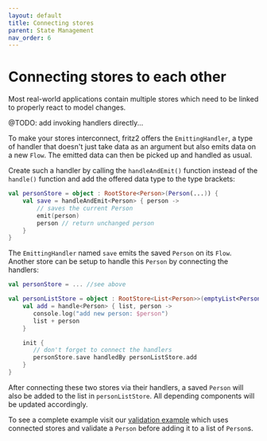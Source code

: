 ```yaml
---
layout: default
title: Connecting stores
parent: State Management
nav_order: 6
---
```

# Connecting stores to each other

Most real-world applications contain multiple stores which need to be linked to properly react to model changes.

@TODO: add invoking handlers directly...

To make your stores interconnect, fritz2 offers the `EmittingHandler`, a type of handler that doesn't just take data
as an argument but also emits data on a new `Flow`. The emitted data can then be picked up and handled as usual.  

Create such a handler by calling the `handleAndEmit()` function instead of the `handle()` function and add the 
offered data type to the type brackets: 

```kotlin
val personStore = object : RootStore<Person>(Person(...)) {
    val save = handleAndEmit<Person> { person ->
        // saves the current Person
        emit(person) 
        person // return unchanged person
    }
}
```
The `EmittingHandler` named `save` emits the saved `Person` on its `Flow`. 
Another store can be setup to handle this `Person` by connecting the handlers: 
```kotlin
val personStore = ... //see above

val personListStore = object : RootStore<List<Person>>(emptyList<Person>()) {
    val add = handle<Person> { list, person ->
       console.log("add new person: $person")
       list + person
    }

    init {
       // don't forget to connect the handlers
       personStore.save handledBy personListStore.add
    }
}
```
After connecting these two stores via their handlers, a saved `Person` will also be added to the list
in `personListStore`. All depending components will be updated accordingly.

To see a complete example visit our 
[validation example](https://examples.fritz2.dev/validation/build/distributions/index.html) which uses connected
 stores and validate a `Person` before adding it to a list of `Person`s.
